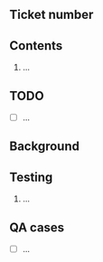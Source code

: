 ## Ticket number

## Contents
1. ...

## TODO
- [ ] ...

## Background

## Testing
1. ...

## QA cases
- [ ] ...
